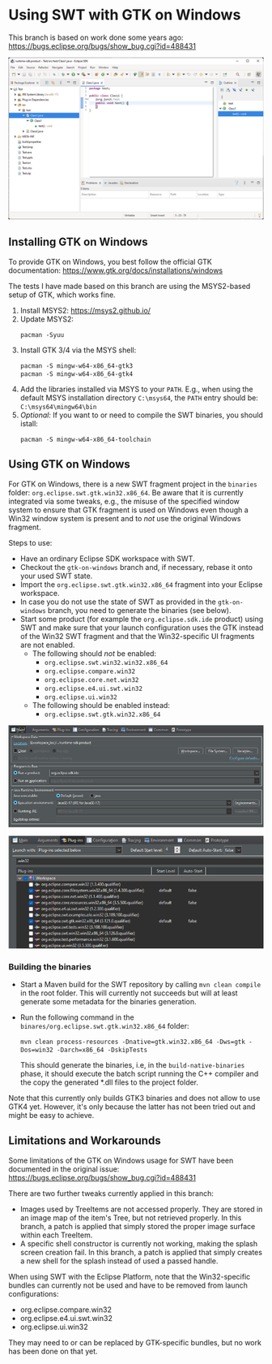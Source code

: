 # Using SWT with GTK on Windows

This branch is based on work done some years ago: https://bugs.eclipse.org/bugs/show_bug.cgi?id=488431

![alt text](gtk-on-windows-example.png)

## Installing GTK on Windows

To provide GTK on Windows, you best follow the official GTK documentation: https://www.gtk.org/docs/installations/windows

The tests I have made based on this branch are using the MSYS2-based setup of GTK, which works fine.

1. Install MSYS2: https://msys2.github.io/
2. Update MSYS2:
     ``` 
     pacman -Syuu
     ``` 
3. Install GTK 3/4 via the MSYS shell:
      ```
      pacman -S mingw-w64-x86_64-gtk3
      pacman -S mingw-w64-x86_64-gtk4
      ```
4. Add the libraries installed via MSYS to your `PATH`. E.g., when using the default MSYS installation directory `C:\msys64`, the `PATH` entry should be: `C:\msys64\mingw64\bin`
5. _Optional:_ If you want to or need to compile the SWT binaries, you should istall:
      ```
      pacman -S mingw-w64-x86_64-toolchain
      ```
  
## Using GTK on Windows
For GTK on Windows, there is a new SWT fragment project in the `binaries` folder: `org.eclipse.swt.gtk.win32.x86_64`. Be aware that it is currently integrated via some tweaks, e.g., the misuse of the specified window system to ensure that GTK fragment is used on Windows even though a Win32 window system is present and to _not_ use the original Windows fragment.

Steps to use:
* Have an ordinary Eclipse SDK workspace with SWT.
* Checkout the `gtk-on-windows` branch and, if necessary, rebase it onto your used SWT state.
* Import the `org.eclipse.swt.gtk.win32.x86_64` fragment into your Eclipse workspace.
* In case you do not use the state of SWT as provided in the `gtk-on-windows` branch, you need to generate the binaries (see below).
* Start some product (for example the `org.eclipse.sdk.ide` product) using SWT and make sure that your launch configuration uses the GTK instead of the Win32 SWT fragment and that the Win32-specific UI fragments are not enabled.
  * The following should _not_ be enabled:
    * `org.eclipse.swt.win32.win32.x86_64`
    * `org.eclipse.compare.win32`
    * `org.eclipse.core.net.win32`
    * `org.eclipse.e4.ui.swt.win32`
    * `org.eclipse.ui.win32`
  * The following should be enabled instead:
    * `org.eclipse.swt.gtk.win32.x86_64`

![alt text](gtk-on-windows-application.png)

![alt text](gtk-on-windows-plugins.png)


### Building the binaries
* Start a Maven build for the SWT repository by calling `mvn clean compile` in the root folder. This will currently not succeeds but will at least generate some metadata for the binaries generation.
* Run the following command in the `binares/org.eclipse.swt.gtk.win32.x86_64` folder:
  ```
  mvn clean process-resources -Dnative=gtk.win32.x86_64 -Dws=gtk -Dos=win32 -Darch=x86_64 -DskipTests
  ``` 
  
  This should generate the binaries, i.e, in the `build-native-binaries` phase, it should execute the batch script running the C++ compiler and the copy the generated *.dll files to the project folder.

Note that this currently only builds GTK3 binaries and does not allow to use GTK4 yet. However, it's only because the latter has not been tried out and might be easy to achieve.


## Limitations and Workarounds

Some limitations of the GTK on Windows usage for SWT have been documented in the original issue: https://bugs.eclipse.org/bugs/show_bug.cgi?id=488431

There are two further tweaks currently applied in this branch:
* Images used by TreeItems are not accessed properly. They are stored in an image map of the item's Tree, but not retrieved properly. In this branch, a patch is applied that simply stored the proper image surface within each TreeItem.
* A specific shell constructor is currently not working, making the splash screen creation fail. In this branch, a patch is applied that simply creates a new shell for the splash instead of used a passed handle.

When using SWT with the Eclipse Platform, note that the Win32-specific bundles can currently not be used and have to be removed from launch configurations:
* org.eclipse.compare.win32
* org.eclipse.e4.ui.swt.win32
* org.eclipse.ui.win32

They may need to or can be replaced by GTK-specific bundles, but no work has been done on that yet.
